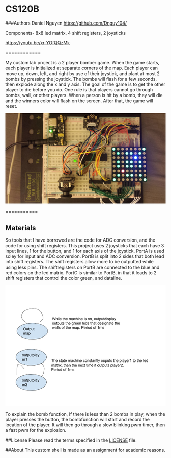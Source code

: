 # CS120B

###Authors
Daniel Nguyen
https://github.com/Dnguy104/


Components- 8x8 led matrix, 4 shift registers, 2 joysticks

https://youtu.be/xr-YOfQQzMk 

============

My custom lab project is a 2 player  bomber game. When the game starts, each player is initialized at separate corners of the map. Each player can move up, down, left, and right by use of their joystick, and plant at most 2 bombs by pressing the joystick. The bombs will flash for a few seconds, then explode along the x and y axis. The goal of the game is to get the other player to die before you do. One rule is that players cannot go through bombs, wall, or other players. When a person is hit by a bomb, they will die and the winners color will flash on the screen. After that, the game will reset. 


![Alt text](/pictures/bomber.jpg?raw=true "Optional Title")

===========
## Materials

So tools  that I have borrowed are the code for ADC conversion, and the code for using shift registers.
This project uses 2 joysticks that each have 3 input lines, 1 for the button, and 1 for each axis of the joystick. PortA is used soley for input and ADC conversion. PortB is split into 2 sides that both lead into shift registers. The shift registers allow more to be outputted while using less pins. The shiftregisters on PortB are connected to the blue and red colors on the led matrix. PortC is similar to PortB, in that it leads to 2 shift registers that control the color green, and dataline.



![Alt text](/pictures/diagram.png?raw=true "Optional Title")



To explain the bomb function, If there is less than 2 bombs in play, when the player presses the button, the bombfunction will start and record the location of the player. It will then go through a slow blinking pwm timer, then a fast pwm for the explosion.










##License 
Please read the terms specified in the [LICENSE] file.

[LICENSE]: /LICENSE


##About
This custom shell is made as an assignment for academic reasons.